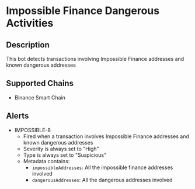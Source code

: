 # Impossible Finance Dangerous Activities

## Description

This bot detects transactions involving Impossible Finance addresses and known dangerous addresses

## Supported Chains

- Binance Smart Chain

## Alerts

- IMPOSSIBLE-8
  - Fired when a transaction involves Impossible Finance addresses and known dangerous addresses
  - Severity is always set to "High"
  - Type is always set to "Suspicious"
  - Metadata contains:
    - `impossibleAddresses`: All the impossible finance addresses involved
    - `dangerousAddresses`: All the dangerous addresses involved
